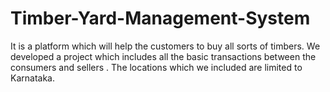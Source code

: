 # Timber-Yard-Management-System

It is a platform which will help the customers to buy all sorts of timbers. We developed a project which includes all the basic transactions between the consumers and sellers . The locations which we included are limited to Karnataka.
